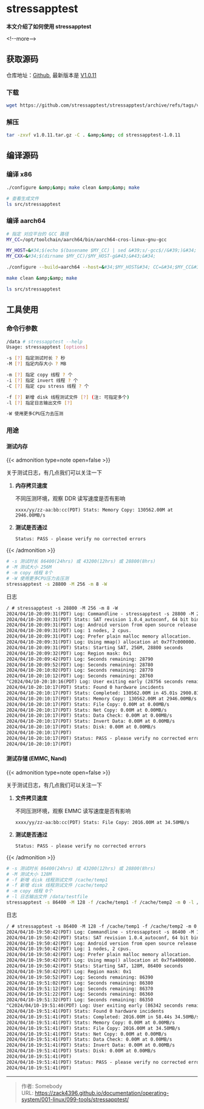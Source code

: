 # stressapptest


**本文介绍了如何使用 stressapptest**

&lt;!--more--&gt;



[Github]: https://github.com/stressapptest/stressapptest
[V1.0.11]: https://github.com/stressapptest/stressapptest/archive/refs/tags/v1.0.11.tar.gz



## 获取源码

仓库地址：[Github], 最新版本是 [V1.0.11]

### 下载

```bash
wget https://github.com/stressapptest/stressapptest/archive/refs/tags/v1.0.11.tar.gz
```

### 解压

```bash
tar -zxvf v1.0.11.tar.gz -C . &amp;&amp; cd stressapptest-1.0.11
```



## 编译源码

### 编译 x86

```bash
./configure &amp;&amp; make clean &amp;&amp; make

# 查看生成文件
ls src/stressapptest
```

### 编译 aarch64

```bash
# 指定 对应平台的 GCC 路径
MY_CC=/opt/toolchain/aarch64/bin/aarch64-cros-linux-gnu-gcc

MY_HOST=&#34;$(echo $(basename $MY_CC) | sed &#39;s/-gcc$//&#39;)&#34;
MY_CXX=&#34;$(dirname $MY_CC)/$MY_HOST-g&#43;&#43;&#34;

./configure --build=aarch64 --host=&#34;$MY_HOST&#34; CC=&#34;$MY_CC&#34; CXX=&#34;$MY_CXX&#34;

make clean &amp;&amp; make

ls src/stressapptest
```



## 工具使用

### 命令行参数

```bash
/data # stressapptest --help
Usage: stressapptest [options]

-s [?] 指定测试时长 ? 秒
-M [?] 指定内存大小 ? MB

-m [?] 指定 copy 线程 ? 个
-i [?] 指定 invert 线程 ? 个
-C [?] 指定 cpu stress 线程 ? 个

-f [?] 新增 disk 线程测试文件 [?] (注: 可指定多个)
-l [?] 指定日志输出文件 [?]

-W 使用更多CPU压力去压测
```





### 用途

#### 测试内存

{{&lt; admonition type=note open=false &gt;}}

关于测试日志，有几点我们可以关注一下

1. **内存拷贝速度**

   不同压测环境，观察 DDR 读写速度是否有影响

   `xxxx/yy/zz-aa:bb:cc(PDT) Stats: Memory Copy: 130562.00M at 2946.00MB/s`

2. **测试是否通过**

   `Status: PASS - please verify no corrected errors`

{{&lt; /admonition &gt;}}

```bash
# -s 测试时长 86400(24hrs) 或 43200(12hrs) 或 28800(8hrs)
# -M 测试大小 256M
# -m copy 线程 8个
# -W 使用更多CPU压力去压测
stressapptest -s 28800 -M 256 -m 8 -W
```

日志

```txt
/ # stressapptest -s 28800 -M 256 -m 8 -W
2024/04/10-20:09:31(PDT) Log: Commandline - stressapptest -s 28800 -M 256 -m 8 -W
2024/04/10-20:09:31(PDT) Stats: SAT revision 1.0.4_autoconf, 64 bit binary
2024/04/10-20:09:31(PDT) Log: Android version from open source release
2024/04/10-20:09:31(PDT) Log: 1 nodes, 2 cpus.
2024/04/10-20:09:31(PDT) Log: Prefer plain malloc memory allocation.
2024/04/10-20:09:31(PDT) Log: Using mmap() allocation at 0x7f7c000000.
2024/04/10-20:09:31(PDT) Stats: Starting SAT, 256M, 28800 seconds
2024/04/10-20:09:32(PDT) Log: Region mask: 0x1
2024/04/10-20:09:42(PDT) Log: Seconds remaining: 28790
2024/04/10-20:09:52(PDT) Log: Seconds remaining: 28780
2024/04/10-20:10:02(PDT) Log: Seconds remaining: 28770
2024/04/10-20:10:12(PDT) Log: Seconds remaining: 28760
^C2024/04/10-20:10:16(PDT) Log: User exiting early (28756 seconds remaining)
2024/04/10-20:10:17(PDT) Stats: Found 0 hardware incidents
2024/04/10-20:10:17(PDT) Stats: Completed: 130562.00M in 45.01s 2900.81MB/s, with 0 hardware incidents, 0 errors
2024/04/10-20:10:17(PDT) Stats: Memory Copy: 130562.00M at 2946.00MB/s
2024/04/10-20:10:17(PDT) Stats: File Copy: 0.00M at 0.00MB/s
2024/04/10-20:10:17(PDT) Stats: Net Copy: 0.00M at 0.00MB/s
2024/04/10-20:10:17(PDT) Stats: Data Check: 0.00M at 0.00MB/s
2024/04/10-20:10:17(PDT) Stats: Invert Data: 0.00M at 0.00MB/s
2024/04/10-20:10:17(PDT) Stats: Disk: 0.00M at 0.00MB/s
2024/04/10-20:10:17(PDT) 
2024/04/10-20:10:17(PDT) Status: PASS - please verify no corrected errors
2024/04/10-20:10:17(PDT)
```



#### 测试存储 (EMMC, Nand)

{{&lt; admonition type=note open=false &gt;}}

关于测试日志，有几点我们可以关注一下

1. **文件拷贝速度**

   不同压测环境，观察 EMMC 读写速度是否有影响

   `xxxx/yy/zz-aa:bb:cc(PDT) Stats: File Copy: 2016.00M at 34.50MB/s`

2. **测试是否通过**

   `Status: PASS - please verify no corrected errors`

{{&lt; /admonition &gt;}}

```bash
# -s 测试时长 86400(24hrs) 或 43200(12hrs) 或 28800(8hrs)
# -M 测试大小 128M
# -f 新增 disk 线程测试文件 /cache/temp1
# -f 新增 disk 线程测试文件 /cache/temp2
# -m copy 线程 0个
# -l 日志输出文件 /data/testfile
stressapptest -s 86400 -M 128 -f /cache/temp1 -f /cache/temp2 -m 0 -l /data/testfile
```

日志

```txt
/ # stressapptest -s 86400 -M 128 -f /cache/temp1 -f /cache/temp2 -m 0
2024/04/10-19:50:42(PDT) Log: Commandline - stressapptest -s 86400 -M 128 -f /cache/temp1 -f /cache/temp2 -m 0
2024/04/10-19:50:42(PDT) Stats: SAT revision 1.0.4_autoconf, 64 bit binary
2024/04/10-19:50:42(PDT) Log: Android version from open source release
2024/04/10-19:50:42(PDT) Log: 1 nodes, 2 cpus.
2024/04/10-19:50:42(PDT) Log: Prefer plain malloc memory allocation.
2024/04/10-19:50:42(PDT) Log: Using mmap() allocation at 0x7fa4000000.
2024/04/10-19:50:42(PDT) Stats: Starting SAT, 128M, 86400 seconds
2024/04/10-19:50:42(PDT) Log: Region mask: 0x1
2024/04/10-19:50:52(PDT) Log: Seconds remaining: 86390
2024/04/10-19:51:02(PDT) Log: Seconds remaining: 86380
2024/04/10-19:51:12(PDT) Log: Seconds remaining: 86370
2024/04/10-19:51:22(PDT) Log: Seconds remaining: 86360
2024/04/10-19:51:32(PDT) Log: Seconds remaining: 86350
^C2024/04/10-19:51:40(PDT) Log: User exiting early (86342 seconds remaining)
2024/04/10-19:51:41(PDT) Stats: Found 0 hardware incidents
2024/04/10-19:51:41(PDT) Stats: Completed: 2016.00M in 58.44s 34.50MB/s, with 0 hardware incidents, 0 errors
2024/04/10-19:51:41(PDT) Stats: Memory Copy: 0.00M at 0.00MB/s
2024/04/10-19:51:41(PDT) Stats: File Copy: 2016.00M at 34.50MB/s
2024/04/10-19:51:41(PDT) Stats: Net Copy: 0.00M at 0.00MB/s
2024/04/10-19:51:41(PDT) Stats: Data Check: 0.00M at 0.00MB/s
2024/04/10-19:51:41(PDT) Stats: Invert Data: 0.00M at 0.00MB/s
2024/04/10-19:51:41(PDT) Stats: Disk: 0.00M at 0.00MB/s
2024/04/10-19:51:41(PDT) 
2024/04/10-19:51:41(PDT) Status: PASS - please verify no corrected errors
2024/04/10-19:51:41(PDT) 
```



---

> 作者: Somebody  
> URL: https://zack4396.github.io/documentation/operating-system/001-linux/099-tools/stressapptest/  

